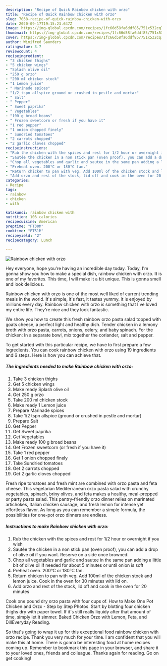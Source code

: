 ```yaml
---
description: "Recipe of Quick Rainbow chicken with orzo"
title: "Recipe of Quick Rainbow chicken with orzo"
slug: 7038-recipe-of-quick-rainbow-chicken-with-orzo
date: 2020-09-17T19:15:23.647Z
image: https://img-global.cpcdn.com/recipes/1fc66d58fa6ddf85/751x532cq70/rainbow-chicken-with-orzo-recipe-main-photo.jpg
thumbnail: https://img-global.cpcdn.com/recipes/1fc66d58fa6ddf85/751x532cq70/rainbow-chicken-with-orzo-recipe-main-photo.jpg
cover: https://img-global.cpcdn.com/recipes/1fc66d58fa6ddf85/751x532cq70/rainbow-chicken-with-orzo-recipe-main-photo.jpg
author: Winifred Saunders
ratingvalue: 3.7
reviewcount: 4
recipeingredient:
- "3 chicken thighs"
- "5 chicken wings"
- "Splash olive oil"
- "250 g orzo"
- "200 ml chicken stock"
- "1 Lemon juice"
- " Marinade spices"
- "1/2 tspn allspice ground or crushed in pestle and mortar"
- " Salt"
- " Pepper"
- " Sweet paprika"
- " Vegetables"
- "100 g broad beans"
- " Frozen sweetcorn or fresh if you have it"
- "1 red pepper"
- "1 onion chopped finely"
- " Sundried tomatoes"
- "2 carrots chopped"
- "2 garlic cloves chopped"
recipeinstructions:
- "Rub the chicken with the spices and rest for 1/2 hour or overnight if you wish"
- "Sautée the chicken in a non stick pan (oven proof), you can add a drop of olive oil if you want. Reserve on a side once browned."
- "Chop all vegetables and garlic and sautee in the same pan adding a little bit of olive oil if needed for about 5 minutes or until onion is soft"
- "Preheat oven. 200°C or 180°C fan."
- "Return chicken to pan with veg. Add 100ml of the chicken stock and lemon juice. Cook in the oven for 30 minutes with lid on."
- "Add orzo and rest of the stock, lid off and cook in the oven for 20 minutes"
categories:
- Recipe
tags:
- rainbow
- chicken
- with

katakunci: rainbow chicken with 
nutrition: 103 calories
recipecuisine: American
preptime: "PT30M"
cooktime: "PT51M"
recipeyield: "2"
recipecategory: Lunch

---
```



![Rainbow chicken with orzo](https://img-global.cpcdn.com/recipes/1fc66d58fa6ddf85/751x532cq70/rainbow-chicken-with-orzo-recipe-main-photo.jpg)

Hey everyone, hope you're having an incredible day today. Today, I'm gonna show you how to make a special dish, rainbow chicken with orzo. It is one of my favorites. This time, I will make it a bit unique. This is gonna smell and look delicious.

Rainbow chicken with orzo is one of the most well liked of current trending meals in the world. It's simple, it's fast, it tastes yummy. It is enjoyed by millions every day. Rainbow chicken with orzo is something that I've loved my entire life. They're nice and they look fantastic.

We show you how to create this fresh rainbow orzo pasta salad topped with goats cheese, a perfect light and healthy dish. Tender chicken in a lemony broth with orzo pasta, carrots, onions, celery, and baby spinach. For the chicken: In a separate bowl, mix together the coriander, salt and pepper.


To get started with this particular recipe, we have to first prepare a few ingredients. You can cook rainbow chicken with orzo using 19 ingredients and 6 steps. Here is how you can achieve that.

<!--inarticleads1-->

##### The ingredients needed to make Rainbow chicken with orzo:

1. Take 3 chicken thighs
1. Get 5 chicken wings
1. Make ready Splash olive oil
1. Get 250 g orzo
1. Take 200 ml chicken stock
1. Make ready 1 Lemon juice
1. Prepare  Marinade spices
1. Take 1/2 tspn allspice (ground or crushed in pestle and mortar)
1. Prepare  Salt
1. Get  Pepper
1. Get  Sweet paprika
1. Get  Vegetables
1. Make ready 100 g broad beans
1. Get  Frozen sweetcorn (or fresh if you have it)
1. Take 1 red pepper
1. Get 1 onion chopped finely
1. Take  Sundried tomatoes
1. Get 2 carrots chopped
1. Get 2 garlic cloves chopped


Fresh ripe tomatoes and fresh mint are combined with orzo pasta and feta cheese. This vegetarian Mediterranean orzo pasta salad with crunchy vegetables, spinach, briny olives, and feta makes a healthy, meal-prepped or party pasta salad. This pantry-friendly orzo dinner relies on marinated artichokes, Italian chicken sausage, and fresh lemon for intense yet effortless flavor. As long as you can remember a simple formula, the possibilities for one-pot orzo dinners are endless. 

<!--inarticleads2-->

##### Instructions to make Rainbow chicken with orzo:

1. Rub the chicken with the spices and rest for 1/2 hour or overnight if you wish
1. Sautée the chicken in a non stick pan (oven proof), you can add a drop of olive oil if you want. Reserve on a side once browned.
1. Chop all vegetables and garlic and sautee in the same pan adding a little bit of olive oil if needed for about 5 minutes or until onion is soft
1. Preheat oven. 200°C or 180°C fan.
1. Return chicken to pan with veg. Add 100ml of the chicken stock and lemon juice. Cook in the oven for 30 minutes with lid on.
1. Add orzo and rest of the stock, lid off and cook in the oven for 20 minutes


Cook one pound dry orzo pasta with four cups of. How to Make One Pot Chicken and Orzo - Step by Step Photos. Start by blotting four chicken thighs dry with paper towel. If it&#39;s still really liquidy after that amount of time, simply let it simmer. Baked Chicken Orzo with Lemon, Feta, and DillEveryday Reading. 

So that's going to wrap it up for this exceptional food rainbow chicken with orzo recipe. Thank you very much for your time. I am confident that you will make this at home. There is gonna be interesting food at home recipes coming up. Remember to bookmark this page in your browser, and share it to your loved ones, friends and colleague. Thanks again for reading. Go on get cooking!
